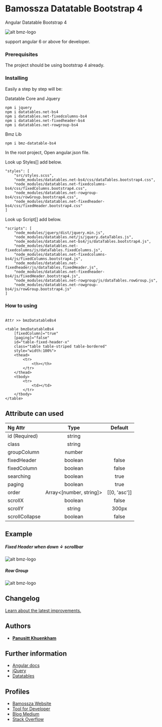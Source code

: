 # Bamossza Datatable Bootstrap 4

Angular Datatable Bootstrap 4

![alt bmz-logo](https://tool.bamossza.com/assets/images/logo/m32_.png)

support angular 6 or above for developer.

### Prerequisites

The project should be using bootstrap 4 already.

### Installing

Easily a step by step will be:

Datatable Core and Jquery
```
npm i jquery
npm i datatables.net-bs4       
npm i datatables.net-fixedcolumns-bs4
npm i datatables.net-fixedheader-bs4
npm i datatables.net-rowgroup-bs4
```

Bmz Lib

```
npm i bmz-datatable-bs4
```

In the root project, Open angular.json file.

Look up Styles[] add below.
```
"styles": [
    "src/styles.scss",
    "node_modules/datatables.net-bs4/css/dataTables.bootstrap4.css",
    "node_modules/datatables.net-fixedcolumns-bs4/css/fixedColumns.bootstrap4.css",
    "node_modules/datatables.net-rowgroup-bs4/css/rowGroup.bootstrap4.css",
    "node_modules/datatables.net-fixedheader-bs4/css/fixedHeader.bootstrap4.css"
]
```

Look up Script[] add below.
```
"scripts": [
    "node_modules/jquery/dist/jquery.min.js",
    "node_modules/datatables.net/js/jquery.dataTables.js",
    "node_modules/datatables.net-bs4/js/dataTables.bootstrap4.js",
    "node_modules/datatables.net-fixedcolumns/js/dataTables.fixedColumns.js",
    "node_modules/datatables.net-fixedcolumns-bs4/js/fixedColumns.bootstrap4.js",
    "node_modules/datatables.net-fixedheader/js/dataTables.fixedHeader.js",
    "node_modules/datatables.net-fixedheader-bs4/js/fixedHeader.bootstrap4.js",
    "node_modules/datatables.net-rowgroup/js/dataTables.rowGroup.js",
    "node_modules/datatables.net-rowgroup-bs4/js/rowGroup.bootstrap4.js"
]
```

### How to using

```

Attr >> bmzDatatableBs4

<table bmzDatatableBs4
    [fixedColumn]="true"
    [paging]="false"
    id="table-fixed-header-x"
    class="table table-striped table-bordered"
    style="width:100%">
    <thead>
        <tr>
            <th></th>
        </tr>
    </thead>
    <tbody>
        <tr>
            <td></td>
        </tr>
    </tbody>
</table>
```

## Attribute can used

| Ng Attr       | Type                      | Default |
| :---          |     :---:                 |   :---:  |
| id (Required) | string                    |         |
| class         | string                    |         |
| groupColumn   | number                    |         |
| fixedHeader   | boolean                   | false   |
| fixedColumn   | boolean                   | false   |
| searching     | boolean                   | true    |
| paging        | boolean                   | true    |
| order         | Array<[number, string]>   | [[0, 'asc']] |
| scrollX       | boolean                   | false   |
| scrollY       | string                    | 300px   |
| scrollCollapse | boolean                  | false   |

## Example

##### Fixed Header when down ↓ scrollbar 

![alt bmz-logo](https://bamossza.com/static/images/exam-ng-datatable-bs4-1.png)

##### Row Group

![alt bmz-logo](https://bamossza.com/static/images/exam-ng-datatable-bs4.png)

## Changelog

[Learn about the latest improvements.](https://github.com/bamossza/bmz-datatable-bs4/blob/master/CHANGELOG.md)

## Authors

* **[Panusitt Khuenkham](https://github.com/bamossza)**

## Further information

* [Angular docs](https://angular.io)
* [jQuery](https://jquery.com/)
* [Datatables](https://datatables.net)

## Profiles

* [Bamossza Website](https://bamossza.com)
* [Tool for Developer](https://tool.bamossza.com)
* [Blog Medium](https://medium.com/@bamossza)
* [Stack Overflow](https://stackoverflow.com/users/3863070/bamossza)
